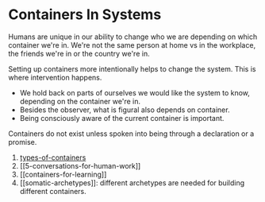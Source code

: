 # Containers In Systems

Humans are unique in our ability to change who we are depending on which container we're in. We're not the same person at home vs in the workplace, the friends we're in or the country we're in.

Setting up containers more intentionally helps to change the system. This is where intervention happens.

* We hold back on parts of ourselves we would like the system to know, depending on the container we're in.
* Besides the observer, what is figural also depends on container.
* Being consciously aware of the current container is important.

Containers do not exist unless spoken into being through a declaration or a promise.

1. [types-of-containers](types-of-containers-in-systems.md)
2. [[5-conversations-for-human-work]]
3. [[containers-for-learning]]
4. [[somatic-archetypes]]: different archetypes are needed for building different containers.
